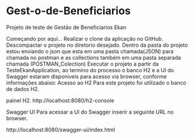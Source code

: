# Gest-o-de-Beneficiarios
Projeto de teste de Gestão de Beneficiarios Ekan

Começando por aqui...
Realizar o clone da aplicação no GitHub.
Descompactar o projeto no diretorio desejado.
Dentro da pasta do projeto estou enviando o json que esta em uma pasta chamada(JSON) para chamada no postman e as collections também em uma pasta separada chamada (POSTMAN_Colection)
Executar o projeto a partir da TesteEkanApplication, ao termino do processo o banco H2 e a UI do Swagger estaram disponiveis para acesso via browser, conforme informações abaixo:
Acesso ao H2
Para este projeto foi utilizado o banco de dados H2.

painel H2.
http://localhost:8080/h2-console

Swagger UI
Para acessar a UI do Swagger inserir a seguinte URL no browser.

http://localhost:8080/swagger-ui/index.html
